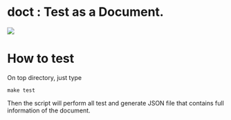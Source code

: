 doct : Test as a Document.
====
<a href="http://travis-ci.org/kengonakajima/doct"><img src="https://secure.travis-ci.org/kengonakajima/doct.png"></a>

How to test
====
On top directory, just type

    make test

Then the script will perform all test and generate JSON file that contains full information of the document.


